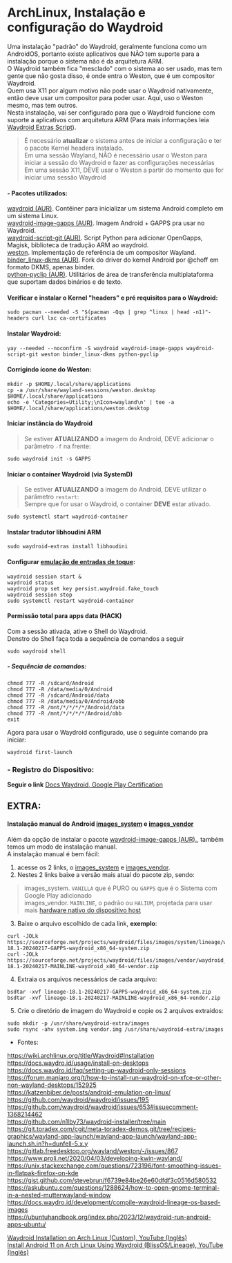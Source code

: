 # ArchLinux, Instalação e configuração do Waydroid

Uma instalação "padrão" do Waydroid, geralmente funciona como um AndroidOS, portanto existe aplicativos que NÃO tem suporte para a instalação porque o sistema não é da arquitetura ARM.  
O Waydroid também fica "mesclado" com o sistema ao ser usado, mas tem gente que não gosta disso, é onde entra o Weston, que é um compositor Waydroid.  
Quem usa X11 por algum motivo não pode usar o Waydroid nativamente, então deve usar um compositor para poder usar. Aqui, uso o Weston mesmo, mas tem outros.  
Nesta instalação, vai ser configurado para que o Waydroid funcione com suporte a aplicativos com arquitetura ARM (Para mais informações leia [Waydroid Extras Script](https://github.com/casualsnek/waydroid_script/blob/main/README.md)).  

>É necessário **atualizar** o sistema antes de iniciar a configuração e ter o pacote Kernel headers instalado.  
Em uma sessão Wayland, NÃO é necessário usar o Weston para iniciar a sessão do Waydroid e fazer as configurações necessárias  
Em uma sessão X11, DEVE usar o Weston a partir do momento que for iniciar uma sessão Waydroid  

#### - Pacotes utilizados:  

[waydroid (AUR)](https://aur.archlinux.org/packages/waydroid). Contêiner para inicializar um sistema Android completo em um sistema Linux.  
[waydroid-image-gapps (AUR)](https://aur.archlinux.org/packages/waydroid-image-gapps). Imagem Android + GAPPS pra usar no Waydroid.  
[waydroid-script-git (AUR)](https://aur.archlinux.org/packages/waydroid-script-git). Script Python para adicionar OpenGapps, Magisk, biblioteca de tradução ARM ao waydroid.  
[weston](https://archlinux.org/packages/?sort=&q=weston). Implementação de referência de um compositor Wayland.  
[binder_linux-dkms (AUR)](https://aur.archlinux.org/packages/binder_linux-dkms). Fork do driver do kernel Android por @choff em formato DKMS, apenas binder.  
[python-pyclip (AUR)](https://aur.archlinux.org/packages/python-pyclip). Utilitários de área de transferência multiplataforma que suportam dados binários e de texto.  


#### Verificar e instalar o Kernel "headers" e pré requisitos para o Waydroid:  

```
sudo pacman --needed -S "$(pacman -Qqs | grep ^linux | head -n1)"-headers curl lxc ca-certificates
```

#### Instalar Waydroid:  

```
yay --needed --noconfirm -S waydroid waydroid-image-gapps waydroid-script-git weston binder_linux-dkms python-pyclip
```

#### Corrigindo ícone do Weston:  

```
mkdir -p $HOME/.local/share/applications
cp -a /usr/share/wayland-sessions/weston.desktop $HOME/.local/share/applications
echo -e 'Categories=Utility;\nIcon=wayland\n' | tee -a $HOME/.local/share/applications/weston.desktop
```

#### Iniciar instância do Waydroid  

>Se estiver **ATUALIZANDO** a imagem do Android, DEVE adicionar o parâmetro `-f` na frente:  

```
sudo waydroid init -s GAPPS
```

#### Iniciar o container Waydroid (via SystemD)  

>Se estiver **ATUALIZANDO** a imagem do Android, DEVE utilizar o parâmetro `restart`:  
>Sempre que for usar o Waydroid, o container **DEVE** estar ativado.  

```
sudo systemctl start waydroid-container
```

#### Instalar tradutor libhoudini ARM  

```
sudo waydroid-extras install libhoudini
```

#### Configurar [emulação de entradas de toque](https://docs.waydro.id/usage/waydroid-prop-options#modify-app-behaviour):  

```
waydroid session start &
waydroid status
waydroid prop set key persist.waydroid.fake_touch
waydroid session stop
sudo systemctl restart waydroid-container
```

#### Permissão total para apps data (HACK)  

Com a sessão ativada, ative o Shell do Waydroid.  
Denstro do Shell faça toda a sequência de comandos a seguir  

```
sudo waydroid shell
```

##### - Sequência de comandos:  

```
chmod 777 -R /sdcard/Android
chmod 777 -R /data/media/0/Android
chmod 777 -R /sdcard/Android/data
chmod 777 -R /data/media/0/Android/obb
chmod 777 -R /mnt/*/*/*/*/Android/data
chmod 777 -R /mnt/*/*/*/*/Android/obb
exit
```

Agora para usar o Waydroid configurado, use o seguinte comando pra iniciar:  

```
waydroid first-launch
```

### -  Registro do Dispositivo:  

**Seguir o link** [Docs Waydroid, Google Play Certification](https://docs.waydro.id/faq/google-play-certification)  

## **EXTRA:**

#### Instalação manual do Android [images_system](https://sourceforge.net/projects/waydroid/files/images/system/lineage/waydroid_x86_64/) e [images_vendor](https://sourceforge.net/projects/waydroid/files/images/vendor/waydroid_x86_64/)  

Além da opção de instalar o pacote [waydroid-image-gapps (AUR).](https://aur.archlinux.org/packages/waydroid-image-gapps), também temos um modo de instalação manual.  
A instalação manual é bem fácil:  

1) acesse os 2 links, o [images_system](https://sourceforge.net/projects/waydroid/files/images/system/lineage/waydroid_x86_64/) e [images_vendor](https://sourceforge.net/projects/waydroid/files/images/vendor/waydroid_x86_64/).  
2) Nestes 2 links baixe a versão mais atual do pacote zip, sendo:  

 >images_system. `VANILLA` que é PURO ou `GAPPS` que é o Sistema com Google Play adicionado  
 images_vendor. `MAINLINE`, o padrão ou `HALIUM`, projetada para usar mais [hardware nativo do dispositivo host](https://www.xda-developers.com/waydroid-android-apps-on-linux/)  

3) Baixe o arquivo escolhido de cada link, **exemplo**:

```
curl -JOLk https://sourceforge.net/projects/waydroid/files/images/system/lineage/waydroid_x86_64/lineage-18.1-20240217-GAPPS-waydroid_x86_64-system.zip
curl -JOLk https://sourceforge.net/projects/waydroid/files/images/vendor/waydroid_x86_64/lineage-18.1-20240217-MAINLINE-waydroid_x86_64-vendor.zip
```

4) Extraia os arquivos necessários de cada arquivo:

```
bsdtar -xvf lineage-18.1-20240217-GAPPS-waydroid_x86_64-system.zip
bsdtar -xvf lineage-18.1-20240217-MAINLINE-waydroid_x86_64-vendor.zip
```

5) Crie o diretório de imagem do Waydroid e copie os 2 arquivos extraidos:

```
sudo mkdir -p /usr/share/waydroid-extra/images
sudo rsync -ahv system.img vendor.img /usr/share/waydroid-extra/images
```


* Fontes:  

https://wiki.archlinux.org/title/Waydroid#Installation  
https://docs.waydro.id/usage/install-on-desktops  
https://docs.waydro.id/faq/setting-up-waydroid-only-sessions  
https://forum.manjaro.org/t/how-to-install-run-waydroid-on-xfce-or-other-non-wayland-desktops/152925  
https://katzenbiber.de/posts/android-emulation-on-linux/  
https://github.com/waydroid/waydroid/issues/195  
https://github.com/waydroid/waydroid/issues/653#issuecomment-1368214462  
https://github.com/n1lby73/waydroid-installer/tree/main  
https://git.toradex.com/cgit/meta-toradex-demos.git/tree/recipes-graphics/wayland-app-launch/wayland-app-launch/wayland-app-launch.sh.in?h=dunfell-5.x.y  
https://gitlab.freedesktop.org/wayland/weston/-/issues/867  
https://www.proli.net/2020/04/03/developing-kwin-wayland/  
https://unix.stackexchange.com/questions/723196/font-smoothing-issues-in-flatpak-firefox-on-kde  
https://gist.github.com/stevebrun/f6739e84be26e60dfdf3c0516d580532  
https://askubuntu.com/questions/1288624/how-to-open-gnome-terminal-in-a-nested-mutterwayland-window  
https://docs.waydro.id/development/compile-waydroid-lineage-os-based-images  
https://ubuntuhandbook.org/index.php/2023/12/waydroid-run-android-apps-ubuntu/  

[Waydroid Installation on Arch Linux (Custom), YouTube (Inglês)](https://www.youtube.com/watch?v=IS219G2Je7g)  
[Install Android 11 on Arch Linux Using Waydroid (BlissOS/Lineage), YouTube (Inglês)](https://www.youtube.com/watch?v=6ib0A0hs7JM)  


